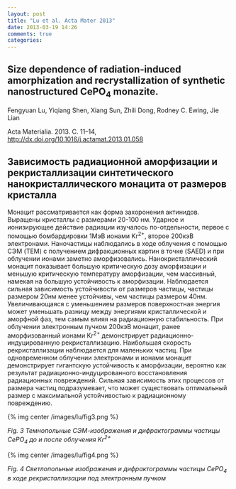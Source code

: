 ```yaml
---
layout: post
title: "Lu et al. Acta Mater 2013"
date: 2013-03-19 14:26
comments: true
categories: 
---
```

## Size dependence of radiation-induced amorphization and recrystallization of synthetic nanostructured CePO<sub>4</sub> monazite. 

Fengyuan Lu, Yiqiang Shen, Xiang Sun, Zhili Dong, Rodney C. Ewing, Jie Lian

Acta Materialia. 2013. С. 11–14, <http://dx.doi.org/10.1016/j.actamat.2013.01.058>

## Зависимость радиационной аморфизации и рекристаллизации синтетического нанокристаллического монацита от размеров кристалла

Монацит рассматривается как форма захоронения актинидов. Выращены кристаллы с размерами 20-100 нм. Ударное и ионизирующее действие радиации изучалось по-отдельности, первое с помощью бомбардировки 1МэВ ионами Kr<sup>2+</sup>, второе 200кэВ электронами. Наночастицы наблюдались в ходе облучения с помощью СЭМ (TEM) с получением дифракционных картин в точке (SAED) и при облучении ионами заметно аморфизовались. Нанокристаллический монацит показывает большую критическую дозу аморфизации и меньшую критическую температуру аморфизации, чем массивный, намекая на большую устойчивость к аморфизации. Наблюдается сильная зависимость устойчивости от размеров частицы, частицы размером 20нм менее устойчивы, чем частицы размером 40нм. Увеличивающаяся с уменьшением размеров поверхностная энергия может уменьшать разницу между энергиями кристаллической и аморфной фаз, тем самым влияя на радиационную стабильность. При облучении электронным пучком 200кэВ монацит, ранее аморфизованный ионами Kr<sup>2+</sup> демонстрирует радиационно-индуцированную рекристаллизацию. Наибольшая скорость рекристаллизации наблюдается для маленьких частиц. При одновременном облучении электронами и ионами монацит демонстрирует гигантскую устойчивость к аморфизации, вероятно как результат радиационно-индуцированного восстановления радиационных повреждений. Сильная зависимость этих процессов от размера частиц подразумевает, что может существовать оптимальный размер с максимальной устойчивостью к радиационному повреждению.

{% img center /images/lu/fig3.png %}

_Fig. 3 Темнопольные СЭМ-изображения и дифрактограммы частицы CePO<sub>4</sub> до и после облучения Kr<sup>2+</sup>_

{% img center /images/lu/fig4.png %}

_Fig. 4 Светлопольные изображения и дифрактограммы частицы CePO<sub>4</sub> в ходе рекристаллизации под электронным пучком_

